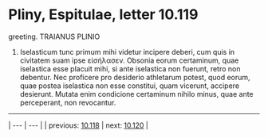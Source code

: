 # Pliny, Espitulae, letter 10.119

greeting. TRAIANUS PLINIO



1. Iselasticum tunc primum mihi videtur incipere deberi, cum quis in civitatem suam ipse εἰσήλασεν. Obsonia eorum certaminum, quae iselastica esse placuit mihi, si ante iselastica non fuerunt, retro non debentur. Nec proficere pro desiderio athletarum potest, quod eorum, quae postea iselastica non esse constitui, quam vicerunt, accipere desierunt. Mutata enim condicione certaminum nihilo minus, quae ante perceperant, non revocantur.



---

| --- | --- |
| previous: [10.118](../10.118/) | next: [10.120](../10.120/) |